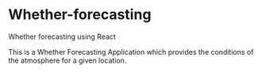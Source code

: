 # Whether-forecasting
Whether forecasting using React

This is a Whether Forecasting Application which provides the conditions of the atmosphere for a given location.
